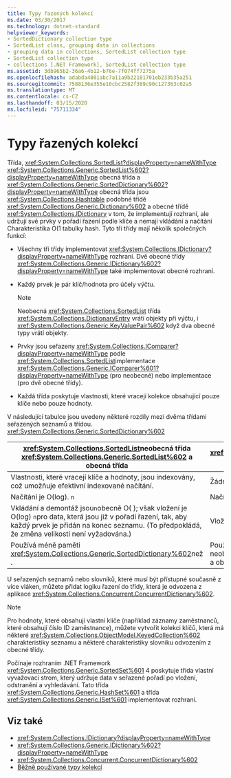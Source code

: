 ```yaml
---
title: Typy řazených kolekcí
ms.date: 03/30/2017
ms.technology: dotnet-standard
helpviewer_keywords:
- SortedDictionary collection type
- SortedList class, grouping data in collections
- grouping data in collections, SortedList collection type
- SortedList collection type
- collections [.NET Framework], SortedList collection type
ms.assetid: 3db965b2-36a6-4b12-b76e-7f074ff7275a
ms.openlocfilehash: adabda4801abc7a11a9b22181701eb233b35a251
ms.sourcegitcommit: 7588136e355e10cbc2582f389c90c127363c02a5
ms.translationtype: MT
ms.contentlocale: cs-CZ
ms.lasthandoff: 03/15/2020
ms.locfileid: "75711334"
---
```

# <a name="sorted-collection-types"></a>Typy řazených kolekcí
Třída, <xref:System.Collections.SortedList?displayProperty=nameWithType> <xref:System.Collections.Generic.SortedList%602?displayProperty=nameWithType> obecná třída a <xref:System.Collections.Generic.SortedDictionary%602?displayProperty=nameWithType> obecná třída jsou <xref:System.Collections.Hashtable> podobné třídě <xref:System.Collections.Generic.Dictionary%602> a obecné třídě <xref:System.Collections.IDictionary> v tom, že implementují rozhraní, ale udržují své prvky v pořadí řazení podle klíče a nemají vkládání a načítání Charakteristika O(1 tabulky hash. Tyto tři třídy mají několik společných funkcí:  
  
- Všechny tři třídy implementovat <xref:System.Collections.IDictionary?displayProperty=nameWithType> rozhraní. Dvě obecné třídy <xref:System.Collections.Generic.IDictionary%602?displayProperty=nameWithType> také implementovat obecné rozhraní.  
  
- Každý prvek je pár klíč/hodnota pro účely výčtu.  
  
    > [!NOTE]
    > Neobecná <xref:System.Collections.SortedList> třída <xref:System.Collections.DictionaryEntry> vrátí objekty při výčtu, i <xref:System.Collections.Generic.KeyValuePair%602> když dva obecné typy vrátí objekty.  
  
- Prvky jsou seřazeny <xref:System.Collections.IComparer?displayProperty=nameWithType> podle <xref:System.Collections.SortedList>implementace <xref:System.Collections.Generic.IComparer%601?displayProperty=nameWithType> (pro neobecné) nebo implementace (pro dvě obecné třídy).  
  
- Každá třída poskytuje vlastnosti, které vracejí kolekce obsahující pouze klíče nebo pouze hodnoty.  
  
 V následující tabulce jsou uvedeny některé rozdíly mezi dvěma třídami seřazených seznamů a třídou. <xref:System.Collections.Generic.SortedDictionary%602>  
  
|<xref:System.Collections.SortedList>neobecná třída <xref:System.Collections.Generic.SortedList%602> a obecná třída|<xref:System.Collections.Generic.SortedDictionary%602>obecná třída|  
|--------------------------------------------------------------------------------------------------------------------------------------------------------------------------------------------------------------------------------------------------------------------------------------------------------------------------------|--------------------------------------------------------------------------------------------------------------------------------------------------------------------------|  
|Vlastnosti, které vracejí klíče a hodnoty, jsou indexovány, což umožňuje efektivní indexované načítání.|Žádné indexované načítání.|  
|Načítání je O(log). `n`|Načítání je O(log). `n`|  
|Vkládání a demontáž jsou`n`obecně O( ); však vložení je O(log) `n`pro data, která jsou již v pořadí řazení, tak, aby každý prvek je přidán na konec seznamu. (To předpokládá, že změna velikosti není vyžadována.)|Vložení a odebrání jsou O(log `n`).|  
|Používá méně paměti <xref:System.Collections.Generic.SortedDictionary%602>než .|Používá více paměti <xref:System.Collections.SortedList> než neobecná <xref:System.Collections.Generic.SortedList%602> třída a obecná třída.|  
  
 U seřazených seznamů nebo slovníků, které musí být přístupné současně z více vláken, můžete přidat logiku řazení do třídy, která je odvozena z aplikace <xref:System.Collections.Concurrent.ConcurrentDictionary%602>.  
  
> [!NOTE]
> Pro hodnoty, které obsahují vlastní klíče (například záznamy zaměstnanců, které obsahují číslo ID zaměstnance), můžete vytvořit kolekci klíčů, která má některé <xref:System.Collections.ObjectModel.KeyedCollection%602> charakteristiky seznamu a některé charakteristiky slovníku odvozením z obecné třídy.  
  
 Počínaje rozhraním .NET Framework <xref:System.Collections.Generic.SortedSet%601> 4 poskytuje třída vlastní vyvažovací strom, který udržuje data v seřazené pořadí po vložení, odstranění a vyhledávání. Tato třída <xref:System.Collections.Generic.HashSet%601> a třída <xref:System.Collections.Generic.ISet%601> implementovat rozhraní.  
  
## <a name="see-also"></a>Viz také

- <xref:System.Collections.IDictionary?displayProperty=nameWithType>
- <xref:System.Collections.Generic.IDictionary%602?displayProperty=nameWithType>
- <xref:System.Collections.Concurrent.ConcurrentDictionary%602>
- [Běžně používané typy kolekcí](../../../docs/standard/collections/commonly-used-collection-types.md)
